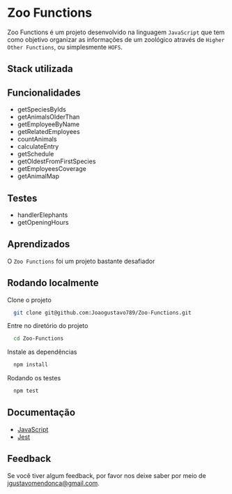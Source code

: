 
# Zoo Functions

Zoo Functions é um projeto desenvolvido na linguagem `JavaScript` que tem como objetivo organizar as informações de um zoológico através de `Higher Other Functions`, ou simplesmente `HOFS`.


## Stack utilizada
## Funcionalidades

- getSpeciesByIds
- getAnimalsOlderThan
- getEmployeeByName
- getRelatedEmployees
- countAnimals
- calculateEntry
- getSchedule
- getOldestFromFirstSpecies
- getEmployeesCoverage
- getAnimalMap

## Testes

- handlerElephants
- getOpeningHours

## Aprendizados

O `Zoo Functions` foi um projeto bastante desafiador


## Rodando localmente

Clone o projeto

```bash
  git clone git@github.com:Joaogustavo789/Zoo-Functions.git
```

Entre no diretório do projeto

```bash
  cd Zoo-Functions
```

Instale as dependências

```bash
  npm install
```

Rodando os testes

```bash
  npm test
```


## Documentação

- [JavaScript](https://developer.mozilla.org/en-US/docs/Web/JavaScript)
- [Jest](https://jestjs.io/pt-BR/)

## Feedback

Se você tiver algum feedback, por favor nos deixe saber por meio de jgustavomendonca@gmail.com.

